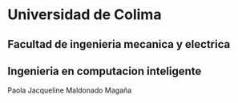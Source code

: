 # Universidad de Colima
## Facultad de ingenieria mecanica y electrica
## Ingenieria en computacion inteligente 
Paola Jacqueline Maldonado Magaña
